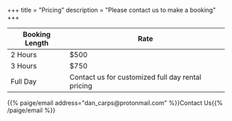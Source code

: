 +++
title = "Pricing"
description = "Please contact us to make a booking"
+++

Booking Length | Rate
---------------|------
2 Hours | $500
3 Hours | $750
Full Day | Contact us for customized full day rental pricing

<div class="text-center"> {{% paige/email address="dan_carps@protonmail.com" %}}Contact Us{{% /paige/email %}}</div>